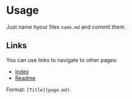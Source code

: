 # Usage

Just name hyour files `name.md` and commit them.


## Links

You can use links to navigate to other pages:

- [Index](index.md)
- [Readme](readme.md)

Format: `[Title](page.md)`.
